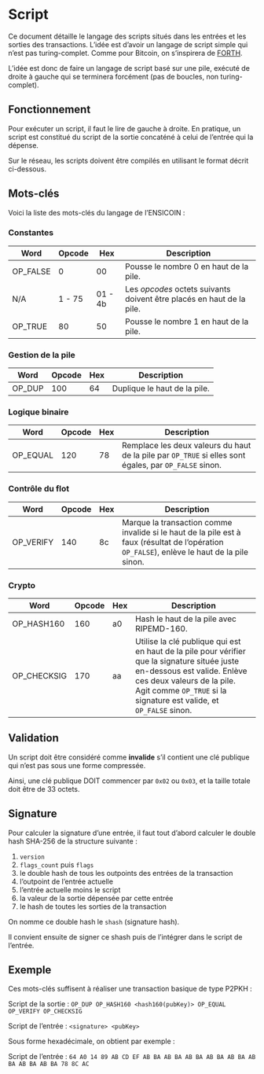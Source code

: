 # Script

Ce document détaille le langage des scripts situés dans les entrées et les sorties des transactions. L’idée est d’avoir un langage de script simple qui n’est pas turing-complet. Comme pour Bitcoin, on s’inspirera de [FORTH](https://www.forth.com/forth/).

L’idée est donc de faire un langage de script basé sur une pile, exécuté de droite à gauche qui se terminera forcément (pas de boucles, non turing-complet).

## Fonctionnement

Pour exécuter un script, il faut le lire de gauche à droite. En pratique, un script est constitué du script de la sortie concaténé à celui de l’entrée qui la dépense.

Sur le réseau, les scripts doivent être compilés en utilisant le format décrit ci-dessous.

## Mots-clés

Voici la liste des mots-clés du langage de l’ENSICOIN :

### Constantes

| Word     | Opcode | Hex     | Description                                                           |
| -------- | ------ | ------- | --------------------------------------------------------------------- |
| OP_FALSE | 0      | 00      | Pousse le nombre 0 en haut de la pile.                                |
| N/A      | 1 - 75 | 01 - 4b | Les _opcodes_ octets suivants doivent être placés en haut de la pile. |
| OP_TRUE  | 80     | 50      | Pousse le nombre 1 en haut de la pile.                                |

### Gestion de la pile

| Word   | Opcode | Hex | Description                  |
| ------ | ------ | --- | ---------------------------- |
| OP_DUP | 100    | 64  | Duplique le haut de la pile. |

### Logique binaire

| Word     | Opcode | Hex | Description                                                                                            |
| -------- | ------ | --- | ------------------------------------------------------------------------------------------------------ |
| OP_EQUAL | 120    | 78  | Remplace les deux valeurs du haut de la pile par `OP_TRUE` si elles sont égales, par `OP_FALSE` sinon. |

### Contrôle du flot

| Word      | Opcode | Hex | Description                                                                                                                                  |
| --------- | ------ | --- | -------------------------------------------------------------------------------------------------------------------------------------------- |
| OP_VERIFY | 140    | 8c  | Marque la transaction comme invalide si le haut de la pile est à faux (résultat de l’opération `OP_FALSE`), enlève le haut de la pile sinon. |

### Crypto

| Word        | Opcode | Hex | Description                                                                                                                                                                                                                     |
| ----------- | ------ | --- | ------------------------------------------------------------------------------------------------------------------------------------------------------------------------------------------------------------------------------- |
| OP_HASH160  | 160    | a0  | Hash le haut de la pile avec RIPEMD-160.                                                                                                                                                                                        |
| OP_CHECKSIG | 170    | aa  | Utilise la clé publique qui est en haut de la pile pour vérifier que la signature située juste en-dessous est valide. Enlève ces deux valeurs de la pile. Agit comme `OP_TRUE` si la signature est valide, et `OP_FALSE` sinon. |

## Validation

Un script doit être considéré comme **invalide** s’il contient une clé publique qui n’est pas sous une forme compressée.

Ainsi, une clé publique DOIT commencer par `0x02` ou `0x03`, et la taille totale doit être de 33 octets.

## Signature

Pour calculer la signature d’une entrée, il faut tout d’abord calculer le double hash SHA-256 de la structure suivante :

1. `version`
2. `flags_count` puis `flags`
3. le double hash de tous les outpoints des entrées de la transaction
4. l’outpoint de l’entrée actuelle
5. l’entrée actuelle moins le script
6. la valeur de la sortie dépensée par cette entrée
7. le hash de toutes les sorties de la transaction

On nomme ce double hash le `shash` (signature hash).

Il convient ensuite de signer ce shash puis de l’intégrer dans le script de l’entrée.

## Exemple

Ces mots-clés suffisent à réaliser une transaction basique de type P2PKH :

Script de la sortie : `OP_DUP OP_HASH160 <hash160(pubKey)> OP_EQUAL OP_VERIFY OP_CHECKSIG`

Script de l’entrée : `<signature> <pubKey>`

Sous forme hexadécimale, on obtient par exemple :

Script de l’entrée : `64 A0 14 89 AB CD EF AB BA AB BA AB BA AB BA AB BA AB BA AB BA AB BA 78 8C AC`
